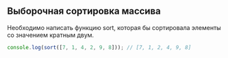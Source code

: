 ## Выборочная сортировка массива

Необходимо написать функцию sort, которая бы сортировала элементы со значением кратным двум.

```js
console.log(sort([7, 1, 4, 2, 9, 8])); // [7, 1, 2, 4, 9, 8]
```